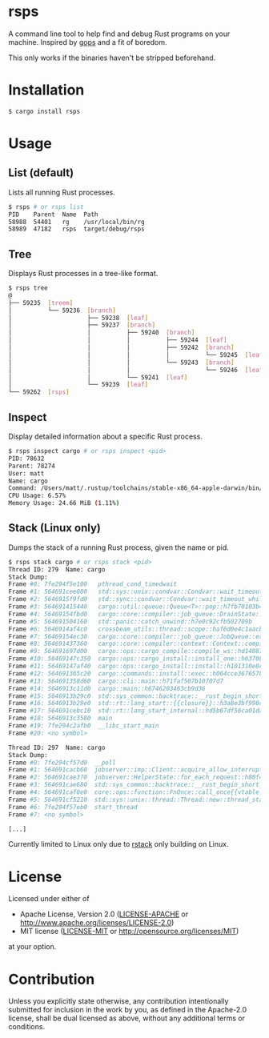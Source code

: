 # rsps

A command line tool to help find and debug Rust programs on your machine. Inspired by [gops][1] and a fit of boredom.

This only works if the binaries haven't be stripped beforehand.

# Installation

```bash
$ cargo install rsps
```

# Usage

## List (default)

Lists all running Rust processes.

```bash
$ rsps # or rsps list
PID    Parent  Name  Path
58988  54401   rg    /usr/local/bin/rg
58989  47182   rsps  target/debug/rsps
```

## Tree

Displays Rust processes in a tree-like format.

```bash
$ rsps tree
@
├── 59235  [treem]
│          └── 59236  [branch]
│                     ├── 59238  [leaf]
│                     ├── 59237  [branch]
│                     │          ├── 59240  [branch]
│                     │          │          ├── 59244  [leaf]
│                     │          │          ├── 59242  [branch]
│                     │          │          │          └── 59245  [leaf]
│                     │          │          └── 59243  [branch]
│                     │          │                     └── 59246  [leaf]
│                     │          └── 59241  [leaf]
│                     └── 59239  [leaf]
└── 59262  [rsps]
```

## Inspect

Display detailed information about a specific Rust process.

```bash
$ rsps inspect cargo # or rsps inspect <pid>
PID: 78632
Parent: 78274
User: matt
Name: cargo
Command: /Users/matt/.rustup/toolchains/stable-x86_64-apple-darwin/bin/cargo
CPU Usage: 6.57%
Memory Usage: 24.66 MiB (1.11%)
```

## Stack (Linux only)

Dumps the stack of a running Rust process, given the name or pid.

```bash
$ rsps stack cargo # or rsps stack <pid>
Thread ID: 279  Name: cargo
Stack Dump:
Frame #0: 7fe294f5e100   pthread_cond_timedwait
Frame #1: 564691cee080   std::sys::unix::condvar::Condvar::wait_timeout::h37a8048107691687
Frame #2: 5646915f9fd0   std::sync::condvar::Condvar::wait_timeout_while::hbfb743bd05dd9fc0
Frame #3: 564691415440   cargo::util::queue::Queue<T>::pop::h7fb70103b44dc37f
Frame #4: 56469154fbd0   cargo::core::compiler::job_queue::DrainState::drain_the_queue::h5b61c7275f6c30ad
Frame #5: 564691504160   std::panic::catch_unwind::h7e0c92cfb502709b
Frame #6: 5646914af4c0   crossbeam_utils::thread::scope::haf6d0e4c1aacb903
Frame #7: 56469154ec30   cargo::core::compiler::job_queue::JobQueue::execute::heaab11ff0a2fe80c
Frame #8: 564691437360   cargo::core::compiler::context::Context::compile::h35d7a4cf82b1b826
Frame #9: 564691697d00   cargo::ops::cargo_compile::compile_ws::hd140871262d59407
Frame #10: 56469147c350  cargo::ops::cargo_install::install_one::h63708159c342d27f
Frame #11: 56469147af40  cargo::ops::cargo_install::install::h101310e8cf160103
Frame #12: 564691365c20  cargo::commands::install::exec::h064cce367657894c
Frame #13: 564691358d60  cargo::cli::main::h71faf507b10707d7
Frame #14: 5646913c11d0  cargo::main::h6746203463cb9d36
Frame #15: 5646913b29c0  std::sys_common::backtrace::__rust_begin_short_backtrace::h715a397fa07175af
Frame #16: 5646913b29e0  std::rt::lang_start::{{closure}}::h3a8e3bf998c29384
Frame #17: 564691cebc10  std::rt::lang_start_internal::hd5b67df56ca01dae
Frame #18: 5646913c3580  main
Frame #19: 7fe294c2afb0  __libc_start_main
Frame #20: <no symbol>

Thread ID: 297  Name: cargo
Stack Dump:
Frame #0: 7fe294cf57d0  __poll
Frame #1: 564691cacb60  jobserver::imp::Client::acquire_allow_interrupts::h4f87d446882f6e88
Frame #2: 564691cae370  jobserver::HelperState::for_each_request::h80f41bf960986b48
Frame #3: 564691cae680  std::sys_common::backtrace::__rust_begin_short_backtrace::hcb30739b281791a0
Frame #4: 564691caf0e0  core::ops::function::FnOnce::call_once{{vtable.shim}}::h6fcaf617e71843a9
Frame #5: 564691cf5210  std::sys::unix::thread::Thread::new::thread_start::hb5e40d3d934ebb7a
Frame #6: 7fe294f57eb0  start_thread
Frame #7: <no symbol>

[...]
```

Currently limited to Linux only due to [rstack][2] only building on Linux.

# License

Licensed under either of

* Apache License, Version 2.0
  ([LICENSE-APACHE][3] or http://www.apache.org/licenses/LICENSE-2.0)
* MIT license
  ([LICENSE-MIT][4] or http://opensource.org/licenses/MIT)

at your option.

# Contribution

Unless you explicitly state otherwise, any contribution intentionally submitted
for inclusion in the work by you, as defined in the Apache-2.0 license, shall be
dual licensed as above, without any additional terms or conditions.

[1]: https://github.com/google/gops
[2]: https://github.com/sfackler/rstack
[3]: ./LICENSE-APACHE
[4]: ./LICENSE-MIT

